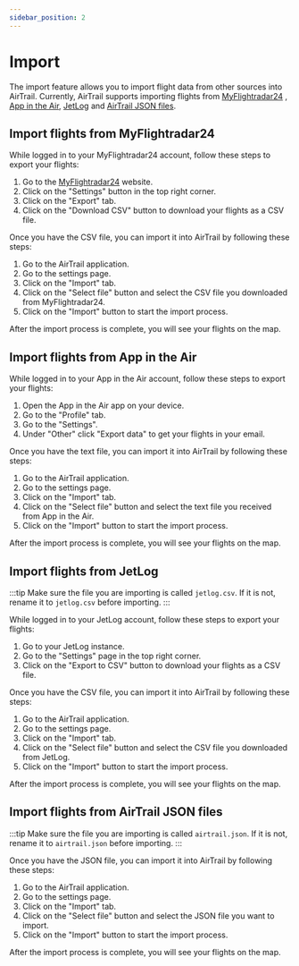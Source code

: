 ```yaml
---
sidebar_position: 2
---
```


# Import

The import feature allows you to import flight data from other sources into AirTrail.
Currently, AirTrail supports importing flights from [MyFlightradar24](https://my.flightradar24.com)
, [App in the Air](https://appintheair.com), [JetLog](https://github.com/pbogre/jetlog)
and [AirTrail JSON files](/docs/features/export).

## Import flights from MyFlightradar24

While logged in to your MyFlightradar24 account, follow these steps to export your flights:

1. Go to the [MyFlightradar24](https://my.flightradar24.com) website.
2. Click on the "Settings" button in the top right corner.
3. Click on the "Export" tab.
4. Click on the "Download CSV" button to download your flights as a CSV file.

Once you have the CSV file, you can import it into AirTrail by following these steps:

1. Go to the AirTrail application.
2. Go to the settings page.
3. Click on the "Import" tab.
4. Click on the "Select file" button and select the CSV file you downloaded from MyFlightradar24.
5. Click on the "Import" button to start the import process.

After the import process is complete, you will see your flights on the map.

## Import flights from App in the Air

While logged in to your App in the Air account, follow these steps to export your flights:

1. Open the App in the Air app on your device.
2. Go to the "Profile" tab.
3. Go to the "Settings".
4. Under "Other" click "Export data" to get your flights in your email.

Once you have the text file, you can import it into AirTrail by following these steps:

1. Go to the AirTrail application.
2. Go to the settings page.
3. Click on the "Import" tab.
4. Click on the "Select file" button and select the text file you received from App in the Air.
5. Click on the "Import" button to start the import process.

After the import process is complete, you will see your flights on the map.

## Import flights from JetLog

:::tip
Make sure the file you are importing is called `jetlog.csv`. If it is not, rename it to `jetlog.csv` before importing.
:::

While logged in to your JetLog account, follow these steps to export your flights:

1. Go to your JetLog instance.
2. Go to the "Settings" page in the top right corner.
3. Click on the "Export to CSV" button to download your flights as a CSV file.

Once you have the CSV file, you can import it into AirTrail by following these steps:

1. Go to the AirTrail application.
2. Go to the settings page.
3. Click on the "Import" tab.
4. Click on the "Select file" button and select the CSV file you downloaded from JetLog.
5. Click on the "Import" button to start the import process.

After the import process is complete, you will see your flights on the map.

## Import flights from AirTrail JSON files

:::tip
Make sure the file you are importing is called `airtrail.json`. If it is not, rename it to `airtrail.json` before
importing.
:::

Once you have the JSON file, you can import it into AirTrail by following these steps:

1. Go to the AirTrail application.
2. Go to the settings page.
3. Click on the "Import" tab.
4. Click on the "Select file" button and select the JSON file you want to import.
5. Click on the "Import" button to start the import process.

After the import process is complete, you will see your flights on the map.
